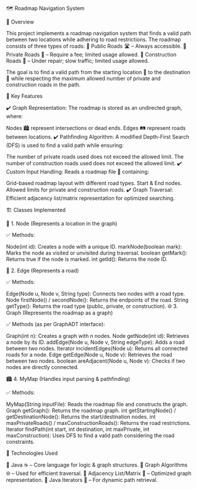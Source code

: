 🗺️ Roadmap Navigation System

🚀 Overview

This project implements a roadmap navigation system that finds a valid path between two locations while adhering to road restrictions. The roadmap consists of three types of roads:
🔹 Public Roads 🛣️ – Always accessible.
🔹 Private Roads 🚧 – Require a fee; limited usage allowed.
🔹 Construction Roads 🚜 – Under repair; slow traffic; limited usage allowed.

The goal is to find a valid path from the starting location 📍 to the destination 🎯 while respecting the maximum allowed number of private and construction roads in the path.

🎯 Key Features

✔️ Graph Representation: The roadmap is stored as an undirected graph, where:

Nodes 🏙️ represent intersections or dead ends.
Edges 🛤️ represent roads between locations.
✔️ Pathfinding Algorithm: A modified Depth-First Search (DFS) is used to find a valid path while ensuring:

The number of private roads used does not exceed the allowed limit.
The number of construction roads used does not exceed the allowed limit.
✔️ Custom Input Handling: Reads a roadmap file 📄 containing:

Grid-based roadmap layout with different road types.
Start & End nodes.
Allowed limits for private and construction roads.
✔️ Graph Traversal: Efficient adjacency list/matrix representation for optimized searching.

🏗 Classes Implemented

🌟 1. Node (Represents a location in the graph)

✅ Methods:

Node(int id): Creates a node with a unique ID.
markNode(boolean mark): Marks the node as visited or unvisited during traversal.
boolean getMark(): Returns true if the node is marked.
int getId(): Returns the node ID.

🔗 2. Edge (Represents a road)

✅ Methods:

Edge(Node u, Node v, String type): Connects two nodes with a road type.
Node firstNode() / secondNode(): Returns the endpoints of the road.
String getType(): Returns the road type (public, private, or construction).
🌐 3. Graph (Represents the roadmap as a graph)

✅ Methods (as per GraphADT interface):

Graph(int n): Creates a graph with n nodes.
Node getNode(int id): Retrieves a node by its ID.
addEdge(Node u, Node v, String edgeType): Adds a road between two nodes.
Iterator incidentEdges(Node u): Returns all connected roads for a node.
Edge getEdge(Node u, Node v): Retrieves the road between two nodes.
boolean areAdjacent(Node u, Node v): Checks if two nodes are directly connected.

🏙️ 4. MyMap (Handles input parsing & pathfinding)

✅ Methods:

MyMap(String inputFile): Reads the roadmap file and constructs the graph.
Graph getGraph(): Returns the roadmap graph.
int getStartingNode() / getDestinationNode(): Returns the start/destination nodes.
int maxPrivateRoads() / maxConstructionRoads(): Returns the road restrictions.
Iterator findPath(int start, int destination, int maxPrivate, int maxConstruction):
Uses DFS to find a valid path considering the road constraints.

📂 Technologies Used

🔹 Java ☕ – Core language for logic & graph structures.
🔹 Graph Algorithms 🌐 – Used for efficient traversal.
🔹 Adjacency List/Matrix 🔗 – Optimized graph representation.
🔹 Java Iterators 🔄 – For dynamic path retrieval.
